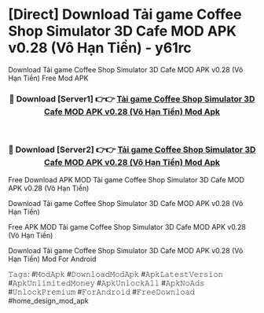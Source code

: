 # [Direct] Download Tải game Coffee Shop Simulator 3D Cafe MOD APK v0.28 (Vô Hạn Tiền) - y61rc
Download Tải game Coffee Shop Simulator 3D Cafe MOD APK v0.28 (Vô Hạn Tiền) Free Mod APK

<div align="center">
<h3>🔴 Download [Server1] 👉👉 <a href="https://apk-comot.site?title=Tải_game_Coffee_Shop_Simulator_3D_Cafe_MOD_APK_v0.28_(Vô_Hạn_Tiền)">Tải game Coffee Shop Simulator 3D Cafe MOD APK v0.28 (Vô Hạn Tiền) Mod Apk</a></h3><br>

<h3>🔴 Download [Server2] 👉👉 <a href="https://apk-comot.site?title=Tải_game_Coffee_Shop_Simulator_3D_Cafe_MOD_APK_v0.28_(Vô_Hạn_Tiền)">Tải game Coffee Shop Simulator 3D Cafe MOD APK v0.28 (Vô Hạn Tiền) Mod Apk</a></h3>
</div>


Free Download APK MOD Tải game Coffee Shop Simulator 3D Cafe MOD APK v0.28 (Vô Hạn Tiền)

Download Tải game Coffee Shop Simulator 3D Cafe MOD APK v0.28 (Vô Hạn Tiền) 

Free APK MOD Tải game Coffee Shop Simulator 3D Cafe MOD APK v0.28 (Vô Hạn Tiền) 

Download Tải game Coffee Shop Simulator 3D Cafe MOD APK v0.28 (Vô Hạn Tiền) Mod For Android

𝚃𝚊𝚐𝚜: #𝙼𝚘𝚍𝙰𝚙𝚔 #𝙳𝚘𝚠𝚗𝚕𝚘𝚊𝚍𝙼𝚘𝚍𝙰𝚙𝚔 #𝙰𝚙𝚔𝙻𝚊𝚝𝚎𝚜𝚝𝚅𝚎𝚛𝚜𝚒𝚘𝚗 #𝙰𝚙𝚔𝚄𝚗𝚕𝚒𝚖𝚒𝚝𝚎𝚍𝙼𝚘𝚗𝚎𝚢 #𝙰𝚙𝚔𝚄𝚗𝚕𝚘𝚌𝚔𝙰𝚕𝚕 #𝙰𝚙𝚔𝙽𝚘𝙰𝚍𝚜 #𝚄𝚗𝚕𝚘𝚌𝚔𝙿𝚛𝚎𝚖𝚒𝚞𝚖 #𝙵𝚘𝚛𝙰𝚗𝚍𝚛𝚘𝚒𝚍 #𝙵𝚛𝚎𝚎𝙳𝚘𝚠𝚗𝚕𝚘𝚊𝚍 #home_design_mod_apk